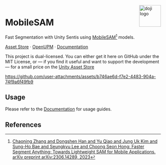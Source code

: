 <a href="https://www.doji-tech.com/">
  <img src="https://www.doji-tech.com/assets/favicon.ico" alt="doji logo" title="Doji" align="right" height="70" />
</a>

# MobileSAM
Fast Segmentation with Unity Sentis using [MobileSAM](https://github.com/ChaoningZhang/MobileSAM)[^1] models.

[Asset Store] · [OpenUPM] · [Documentation]

This project is dual-licensed. You can either get it here on GitHub under the MIT License, or — if you find it useful and want to support the development — for a small price on the [Unity Asset Store]

https://github.com/user-attachments/assets/b746ae6d-f7e2-4483-904a-74f9a6f49fb9

## Usage

Please refer to the [Documentation] for usage guides.

## References

[^1]: [Chaoning Zhang and Dongshen Han and Yu Qiao and Jung Uk Kim and Sung-Ho Bae and Seungkyu Lee and Choong Seon Hong: Faster Segment Anything: Towards Lightweight SAM for Mobile Applications. arXiv preprint arXiv:2306.14289, 2023](https://github.com/ChaoningZhang/MobileSAM)

[Asset Store]: https://assetstore.unity.com/packages/tools/ai-ml-integration/mobilesam-image-segmentation-270530?aid=1101l3w5RJ&pubref=gh
[Unity Asset Store]: https://assetstore.unity.com/packages/tools/ai-ml-integration/mobilesam-image-segmentation-270530?aid=1101l3w5RJ&pubref=gh
[OpenUPM]: https://openupm.com/packages/com.doji.mobilesam
[Documentation]: https://docs.doji-tech.com/com.doji.mobilesam
